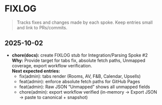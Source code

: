 # FIXLOG

> Tracks fixes and changes made by each spoke. Keep entries small and link to PRs/commits.

## 2025-10-02
- **chore(docs):** create FIXLOG stub for Integration/Parsing Spoke #2  
  **Why:** Provide target for tabs fix, absolute fetch paths, Unmapped coverage, export workflow verification.  
  **Next expected entries:**  
  - fix(admin): tabs render (Rooms, AV, F&B, Calendar, Upsells)  
  - feat(admin): enforce absolute fetch paths for GitHub Pages  
  - feat(admin): Raw JSON “Unmapped” shows all unmapped fields  
  - chore(admin): export workflow verified (in-memory → Export JSON → paste to canonical + snapshot)

